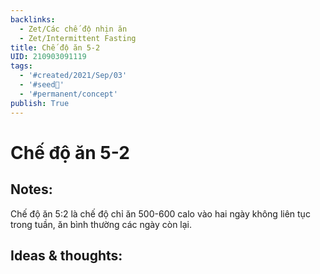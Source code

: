 ```yaml
---
backlinks:
  - Zet/Các chế độ nhịn ăn
  - Zet/Intermittent Fasting
title: Chế độ ăn 5-2
UID: 210903091119
tags:
  - '#created/2021/Sep/03'
  - '#seed🥜'
  - '#permanent/concept'
publish: True
---
```

# Chế độ ăn 5-2

## Notes:
Chế độ ăn 5:2 là chế độ chỉ ăn 500-600 calo vào hai ngày không liên tục trong tuần, ăn bình thường các ngày còn lại.

## Ideas & thoughts:

